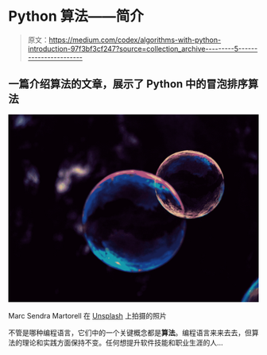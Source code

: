 # Python 算法——简介

> 原文：<https://medium.com/codex/algorithms-with-python-introduction-97f3bf3cf247?source=collection_archive---------5----------------------->

## 一篇介绍算法的文章，展示了 Python 中的冒泡排序算法

![](img/1ebc8cf894550bcabd2eb34237f26c72.png)

Marc Sendra Martorell 在 [Unsplash](https://unsplash.com?utm_source=medium&utm_medium=referral) 上拍摄的照片

不管是哪种编程语言，它们中的一个关键概念都是**算法**。编程语言来来去去，但算法的理论和实践方面保持不变。任何想提升软件技能和职业生涯的人…